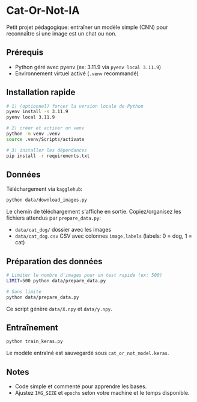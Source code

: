 # Cat-Or-Not-IA

Petit projet pédagogique: entraîner un modèle simple (CNN) pour reconnaître si une image est un chat ou non.

## Prérequis
- Python géré avec pyenv (ex: 3.11.9 via `pyenv local 3.11.9`)
- Environnement virtuel activé (`.venv` recommandé)

## Installation rapide

```bash
# 1) (optionnel) forcer la version locale de Python
pyenv install -s 3.11.9
pyenv local 3.11.9

# 2) créer et activer un venv
python -m venv .venv
source .venv/Scripts/activate

# 3) installer les dépendances
pip install -r requirements.txt
```

## Données

Téléchargement via `kagglehub`:

```bash
python data/download_images.py
```

Le chemin de téléchargement s'affiche en sortie. Copiez/organisez les fichiers attendus par `prepare_data.py`:
- `data/cat_dog/` dossier avec les images
- `data/cat_dog.csv` CSV avec colonnes `image,labels` (labels: 0 = dog, 1 = cat)

## Préparation des données

```bash
# Limiter le nombre d'images pour un test rapide (ex: 500)
LIMIT=500 python data/prepare_data.py

# Sans limite
python data/prepare_data.py
```

Ce script génère `data/X.npy` et `data/y.npy`.

## Entraînement

```bash
python train_keras.py
```

Le modèle entraîné est sauvegardé sous `cat_or_not_model.keras`.

## Notes
- Code simple et commenté pour apprendre les bases.
- Ajustez `IMG_SIZE` et `epochs` selon votre machine et le temps disponible.